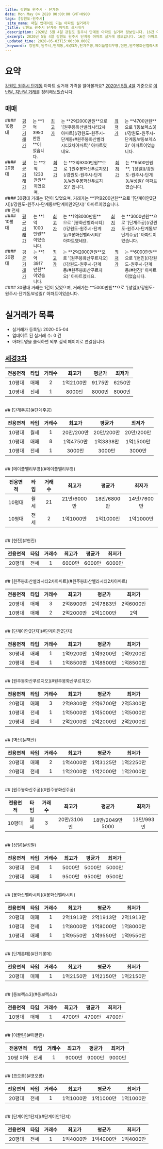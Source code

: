 ```yaml
---
title: 강원도 원주시 - 단계동
date: Mon May 04 2020 00:00:00 GMT+0900
tags: [강원도-원주시]
_site_name: 매일 업데이트 되는 아파트 실거래가
_title: 강원도 원주시 단계동 아파트 실거래가
_description: 2020년 5월 4일 강원도 원주시 단계동 아파트 실거래 정보입니다. 16건 아파트 정보가 있습니다.
_excerpt: 2020년 5월 4일 강원도 원주시 단계동 아파트 실거래 정보입니다. 16건 아파트 정보가 있습니다.
_updated_time: 2020-05-03T15:00:00.000Z
_keywords: 강원도,원주시,단계동,세경3차,단계주공,메이플밸리부영,현진,원주봉화산벨라시티2차아파트,단계이안2단지,원주봉화산푸르지오,벽산,원주봉화산주공,성일,봉화산벨라시티,단계롯데,동보렉스3,이끌린,코오롱,단계이안1단지
---
```





# 요약
<ins>강원도 원주시 단계동</ins> 아파트 실거래 가격을 알아볼까요? <ins>2020년 5월 4일</ins> 기준으로 <ins>이번달, 지난달 거래</ins>를 정리해보았습니다.

## 매매
<div class="container">
<div class="six columns" markdown="1">
#### 10평대
<ins>평균 거래가</ins>는 **1억3950만원**이었습니다. <ins>최고가</ins>는 **2억2000만원**으로 '[원주봉화산벨라시티2차아파트](/강원도-원주시-단계동/#원주봉화산벨라시티2차아파트)' 아파트였네요. <ins>최저가</ins>는 **4700만원**으로 '[동보렉스3](/강원도-원주시-단계동/#동보렉스3)' 아파트이었습니다.
</div>
<div class="six columns" markdown="1">
#### 20평대
<ins>평균 거래가</ins>는 **2억1233만원**이었으며, <ins>최고가</ins>는 **2억9300만원**으로 '[원주봉화산푸르지오](/강원도-원주시-단계동/#원주봉화산푸르지오)' 입니다. <ins>최저가</ins>는 **9500만원**, '[성일](/강원도-원주시-단계동/#성일)' 아파트였습니다.
</div>
</div>
<div class="container">
<div class="twelve columns" markdown="1">
#### 30평대
거래는 1건이 있었으며, 거래가는 **1억9200만원**으로 '[단계이안2단지](/강원도-원주시-단계동/#단계이안2단지)' 아파트이었습니다.
</div>
</div>
## 전세
<div class="container">
<div class="six columns" markdown="1">
#### 10평대
<ins>평균 거래가</ins>는 **1억1000만원**이었습니다. <ins>최고가</ins>는 **1억8000만원**으로 '[봉화산벨라시티](/강원도-원주시-단계동/#봉화산벨라시티)' 아파트였네요. <ins>최저가</ins>는 **3000만원**으로 '[단계주공](/강원도-원주시-단계동/#단계주공)' 아파트이었습니다.
</div>
<div class="six columns" markdown="1">
#### 20평대
<ins>평균 거래가</ins>는 **1억3917만원**이었습니다. <ins>최고가</ins>는 **2억2000만원**으로 '[원주봉화산푸르지오](/강원도-원주시-단계동/#원주봉화산푸르지오)' 아파트였네요. <ins>최저가</ins>는 **6000만원**으로 '[현진](/강원도-원주시-단계동/#현진)' 아파트이었습니다.
</div>
</div>
<div class="container">
<div class="twelve columns" markdown="1">
#### 30평대
거래는 1건이 있었으며, 거래가는 **5000만원**으로 '[성일](/강원도-원주시-단계동/#성일)' 아파트이었습니다.
</div>
</div>



# 실거래가 목록
- 실거래가 등록일: 2020-05-04
- 업데이트 된 실거래 수: 0 건
- 아파트명을 클릭하면 외부 검색 페이지로 연결됩니다.

## [세경3차](#세경3차)

|전용면적|타입|거래수|최고가|평균가|최저가|
|:---:|:---:|:---:|:---:|:---:|:---:|
|10평대|<span class="deal-type-1">매매</span>|2|1억2100만|9175만|6250만|
|10평대|<span class="deal-type-2">전세</span>|1|8000만|8000만|8000만|

<br/>
## [단계주공](#단계주공)

|전용면적|타입|거래수|최고가|평균가|최저가|
|:---:|:---:|:---:|:---:|:---:|:---:|
|10평대|<span class="deal-type-3">월세</span>|1|20만/200만|20만/200만|20만/200만|
|10평대|<span class="deal-type-1">매매</span>|8|1억4750만|1억3838만|1억1500만|
|10평대|<span class="deal-type-2">전세</span>|1|3000만|3000만|3000만|

<br/>
## [메이플밸리부영](#메이플밸리부영)

|전용면적|타입|거래수|최고가|평균가|최저가|
|:---:|:---:|:---:|:---:|:---:|:---:|
|10평대|<span class="deal-type-3">월세</span>|21|21만/6000만|18만/6800만|14만/7600만|
|10평대|<span class="deal-type-2">전세</span>|2|1억1000만|1억1000만|1억1000만|

<br/>
## [현진](#현진)

|전용면적|타입|거래수|최고가|평균가|최저가|
|:---:|:---:|:---:|:---:|:---:|:---:|
|20평대|<span class="deal-type-2">전세</span>|1|6000만|6000만|6000만|

<br/>
## [원주봉화산벨라시티2차아파트](#원주봉화산벨라시티2차아파트)

|전용면적|타입|거래수|최고가|평균가|최저가|
|:---:|:---:|:---:|:---:|:---:|:---:|
|20평대|<span class="deal-type-1">매매</span>|3|2억8900만|2억7883만|2억6000만|
|10평대|<span class="deal-type-1">매매</span>|2|2억2000만|2억1000만|2억|

<br/>
## [단계이안2단지](#단계이안2단지)

|전용면적|타입|거래수|최고가|평균가|최저가|
|:---:|:---:|:---:|:---:|:---:|:---:|
|30평대|<span class="deal-type-1">매매</span>|1|1억9200만|1억9200만|1억9200만|
|20평대|<span class="deal-type-2">전세</span>|1|1억8500만|1억8500만|1억8500만|

<br/>
## [원주봉화산푸르지오](#원주봉화산푸르지오)

|전용면적|타입|거래수|최고가|평균가|최저가|
|:---:|:---:|:---:|:---:|:---:|:---:|
|20평대|<span class="deal-type-1">매매</span>|3|2억9300만|2억6700만|2억5300만|
|10평대|<span class="deal-type-2">전세</span>|1|1억5000만|1억5000만|1억5000만|
|20평대|<span class="deal-type-2">전세</span>|1|2억2000만|2억2000만|2억2000만|

<br/>
## [벽산](#벽산)

|전용면적|타입|거래수|최고가|평균가|최저가|
|:---:|:---:|:---:|:---:|:---:|:---:|
|20평대|<span class="deal-type-1">매매</span>|2|1억4000만|1억3125만|1억2250만|
|20평대|<span class="deal-type-2">전세</span>|1|1억2000만|1억2000만|1억2000만|

<br/>
## [원주봉화산주공](#원주봉화산주공)

|전용면적|타입|거래수|최고가|평균가|최저가|
|:---:|:---:|:---:|:---:|:---:|:---:|
|10평대|<span class="deal-type-3">월세</span>|3|20만/3106만|18만/2049만5000|13만/993만|

<br/>
## [성일](#성일)

|전용면적|타입|거래수|최고가|평균가|최저가|
|:---:|:---:|:---:|:---:|:---:|:---:|
|30평대|<span class="deal-type-2">전세</span>|1|5000만|5000만|5000만|
|20평대|<span class="deal-type-1">매매</span>|1|9500만|9500만|9500만|

<br/>
## [봉화산벨라시티](#봉화산벨라시티)

|전용면적|타입|거래수|최고가|평균가|최저가|
|:---:|:---:|:---:|:---:|:---:|:---:|
|20평대|<span class="deal-type-1">매매</span>|1|2억1913만|2억1913만|2억1913만|
|10평대|<span class="deal-type-2">전세</span>|1|1억8000만|1억8000만|1억8000만|
|10평대|<span class="deal-type-1">매매</span>|1|1억9550만|1억9550만|1억9550만|

<br/>
## [단계롯데](#단계롯데)

|전용면적|타입|거래수|최고가|평균가|최저가|
|:---:|:---:|:---:|:---:|:---:|:---:|
|20평대|<span class="deal-type-1">매매</span>|1|1억2150만|1억2150만|1억2150만|

<br/>
## [동보렉스3](#동보렉스3)

|전용면적|타입|거래수|최고가|평균가|최저가|
|:---:|:---:|:---:|:---:|:---:|:---:|
|10평대|<span class="deal-type-1">매매</span>|1|4700만|4700만|4700만|

<br/>
## [이끌린](#이끌린)

|전용면적|타입|거래수|최고가|평균가|최저가|
|:---:|:---:|:---:|:---:|:---:|:---:|
|10평 이하|<span class="deal-type-2">전세</span>|1|9000만|9000만|9000만|

<br/>
## [코오롱](#코오롱)

|전용면적|타입|거래수|최고가|평균가|최저가|
|:---:|:---:|:---:|:---:|:---:|:---:|
|20평대|<span class="deal-type-2">전세</span>|1|1억1000만|1억1000만|1억1000만|

<br/>
## [단계이안1단지](#단계이안1단지)

|전용면적|타입|거래수|최고가|평균가|최저가|
|:---:|:---:|:---:|:---:|:---:|:---:|
|20평대|<span class="deal-type-2">전세</span>|1|1억4000만|1억4000만|1억4000만|

<br/>



